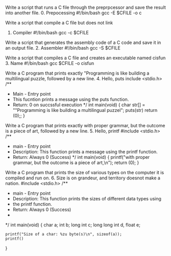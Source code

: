 Write a script that runs a C file through the preprpcessor and save 
the result into another file.
0. Prepocessing
#!/bin/bash
gcc -E $CFILE -o c

Write a script that compile a C file but does not link
1. Compiler
#!/bin/bash
gcc -c $CFILE

Write a script that generates the assembly code of a C code and save 
it in an output file.
2. Assembler
#!/bin/bash
gcc -S $CFILE

Write a script that compiles a C file and creates an executable named 
cisfun
3. Name
#!/bin/bash
gcc $CFILE -o cisfun

Write a C program that prints exactly "Programming is like building a 
multilingual puzzle, followed by a new line.
4. Hello, puts
include <stdio.h>
/**
 * Main - Entry point
 * This fucntion prints a message using the puts function.
 * Return: 0 on succssful execution
 */
int main(void)
{
	char str[] = "\"Programming is like building a multilingual puzzel";
	puts(str)
	return (0);;
}

Write a C program that prints exactly with proper grammar, but the outcome 
is a piece of art, followed by a new line.
5. Hello, printf
#include <stdio.h>
/**
 * main - Entry point
 * Description: This function prints a message using the printf function.
 * Return: Always 0 (Success)
 */
int main(void)
{
	printf("with proper grammar, but the outcome is a piece of art,\n");
	return (0);
}

Write a C program that prints the size of various types on the computer it is
compiled and run on.
6. Size is on grandeur, and territory doesnot make a nation.
#include <stdio.h>
/**
 * main - Entry point 
 * Description: This function prints the sizes of different data types using 
 * the printf function.
 * Return: Always 0 (Success)
 *
 */
int main(void)
{
	char a;
	int b;
	long int c;
	long long int d,
	float e;
	
	printf("Size of a char: %zu byte(s)\n", sizeof(a));
	printf()
}

